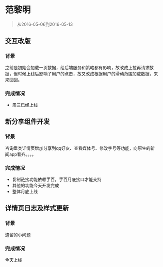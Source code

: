 # 范黎明

> 从2016-05-06到2016-05-13

## 交互改版

### 背景

之前是初始会加载一页数据，给后端服务和策略都有影响，故改成上拉再请求数据，但时候上线后影响了用户的点击，故又改成根据用户的滑动范围加载数据，来来回回。

### 完成情况

* 周三已经上线

## 新分享组件开发

### 背景

咨询垂类详情页增加分享到qq好友、查看媒体号、修改字号等功能，向原生的新闻app看齐。。。。

### 完成情况

* 复制链接功能依赖手百，手百月底接口才能支持
* 其他的功能今天开发完成
* 整体月底上线

## 详情页日志及样式更新

### 背景

遗留的小问题

### 完成情况

今天上线



